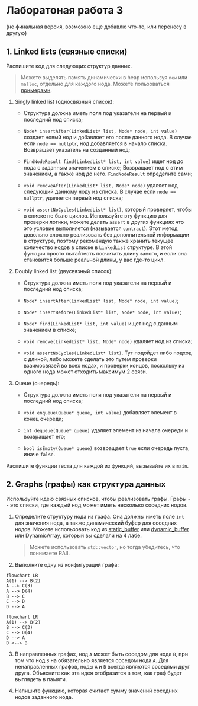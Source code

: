 # Лаборатоная работа 3

(не финальная версия, возможно еще добавлю что-то, или перенесу в другую)

## 1. Linked lists (связные списки)

Распишите код для следующих структур данных.

> Можете выделять память динамически в heap используя `new` или `malloc`, отдельно для каждого нода.
> Можете пользоваться [примерами](../../en/09_generic_data_structures).

1. Singly linked list (односвязный список):
    - Структура должна иметь поля под указатели на первый и последний нод списка;

    - `Node* insertAfter(LinkedList* list, Node* node, int value)` создает новый нод
      и добавляет его после данного нода.
      В случае если `node == nullptr`, нод добавляется в начало списка.
      Возвращает указатель на созданный нод;

    - `FindNodeResult find(LinkedList* list, int value)` ищет нод до нода с заданным значением в списке;
      Возвращает нод с этим значением, а также нод до него.
      `FindNodeResult` определите сами;

    - `void removeAfter(LinkedList* list, Node* node)` удаляет нод следующий данному ноду из списка.
      В случае если `node == nullptr`, удаляется первый нод списка;

    - `void assertNoCycles(LinkedList* list)`, который проверяет, чтобы в списке не было циклов.
      Используйте эту функцию для проверки логики, можете делать `assert` в других функциях что это
      условие выполняется (называется `contract`).
      Этот метод довольно сложно реализовать без дополнительной информации в структуре,
      поэтому рекомендую также хранить текущее количество нодов в списке в `LinkedList` структуре.
      В этой функции просто пытайтесть посчитать длину заного, и если она становится больше реальной длины, 
      у вас где-то цикл.

2. Doubly linked list (двусвязный список):
    - Структура должна иметь поля под указатели на первый и последний нод списка;

    - `Node* insertAfter(LinkedList* list, Node* node, int value)`;

    - `Node* insertBefore(LinkedList* list, Node* node, int value)`;

    - `Node* find(LinkedList* list, int value)` ищет нод с данным значением в списке;

    - `void remove(LinkedList* list, Node* node)` удаляет нод из списка;

    - `void assertNoCycles(LinkedList* list)`.
      Тут подойдет либо подход с длиной, либо можете сделать это
      путем проверки взаимосвязей во всех нодах, и проверки концов, поскольку из
      одного нода может отходить максимум 2 связи.

3. Queue (очередь):
    - Структура должна иметь поля под указатели на первый и последний нод списка;
    
    - `void enqueue(Queue* queue, int value)` добавляет элемент в конец очереди;

    - `int dequeue(Queue* queue)` удаляет элемент из начала очереди и возвращает его;

    - `bool isEmpty(Queue* queue)` возвращает `true` если очередь пуста, иначе `false`.

Распишите функции теста для каждой из функций, вызывайте их в `main`.


## 2. Graphs (графы) как структура данных

Используйте идею связных списков, чтобы реализовать графы.
Графы -- это списки, где каждый нод может иметь несколько соседних нодов.

1. Определите структуру нода из графа. 
   Она должны иметь поле `int` для значения нода, а также динамический буфер для соседних нодов.
   Можете использовать код из [static_buffer](../../en/09_generic_data_structures/static_buffer.cpp)
   или [dynamic_buffer](../../en/09_generic_data_structures/dynamic_buffer.cpp)
   или DynamicArray, который вы сделали на 4 лабе.
   > Можете использовать `std::vector`, но тогда убедитесь, что понимаете RAII. 


2. Выполните одну из конфигураций графа:

```mermaid
flowchart LR
A(1) --> B(2)
A --> C(3)
A --> D(4)
B --> C
C --> D
D --> A
```

```mermaid
flowchart LR
A(1) --> B(2)
B --> C(3)
C --> D(4)
D --> A
D <--> B
```

3. В направленных графах, нод `A` может быть соседом для нода `B`,
   при том что нод `B` на обязательно является соседом нода `A`.
   Для ненаправленных графов, ноды `A` и `B` всегда являются соседями друг друга.
   Объясните как эта идея отобразится в том, как граф будет выглядеть в памяти.

4. Напишите функцию, которая считает сумму значений соседних нодов заданного нода.
